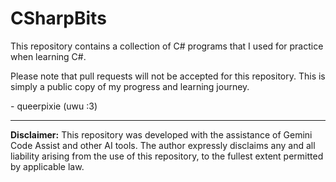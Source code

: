 # CSharpBits

This repository contains a collection of C# programs that I used for practice when learning C#.

Please note that pull requests will not be accepted for this repository. This is simply a public copy of my progress and learning journey.

\- queerpixie (uwu :3)

---

**Disclaimer:** This repository was developed with the assistance of Gemini Code Assist and other AI tools. The author expressly disclaims any and all liability arising from the use of this repository, to the fullest extent permitted by applicable law.